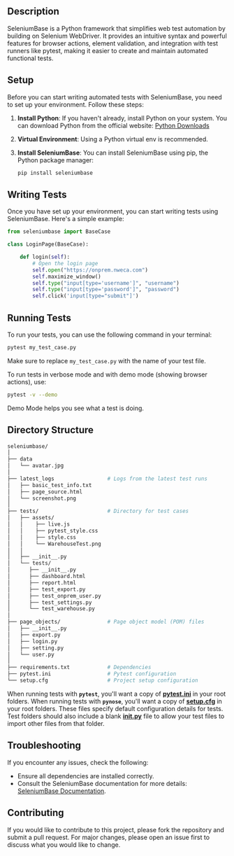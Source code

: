 ## Description
SeleniumBase is a Python framework that simplifies web test automation by building on Selenium WebDriver. It provides an intuitive syntax and powerful features for browser actions, element validation, and integration with test runners like pytest, making it easier to create and maintain automated functional tests.

## Setup
Before you can start writing automated tests with SeleniumBase, you need to set up your environment. Follow these steps:

1. **Install Python**: If you haven\'t already, install Python on your system. You can download Python from the official website: [Python Downloads](https://www.python.org/downloads/)

2. **Virtual Environment**: Using a Python virtual env is recommended.

3. **Install SeleniumBase**: You can install SeleniumBase using pip, the Python package manager:
    ```sh
    pip install seleniumbase
    ```

## Writing Tests
Once you have set up your environment, you can start writing tests using SeleniumBase. Here's a simple example:

```python
from seleniumbase import BaseCase

class LoginPage(BaseCase):

    def login(self):
        # Open the login page
        self.open("https://onprem.nweca.com")
        self.maximize_window()
        self.type("input[type='username']", "username")
        self.type("input[type='password']", "password")
        self.click('input[type="submit"]')
```

## Running Tests
To run your tests, you can use the following command in your terminal:

```sh
pytest my_test_case.py
```

Make sure to replace `my_test_case.py` with the name of your test file.

To run tests in verbose mode and with demo mode (showing browser actions), use:


```sh
pytest -v --demo
```
Demo Mode helps you see what a test is doing.

## Directory Structure


```bash
seleniumbase/                        
│
├── data
│   └── avatar.jpg 
│
├── latest_logs                 # Logs from the latest test runs
│   ├── basic_test_info.txt 
│   ├── page_source.html  
│   └── screenshot.png 
│
├── tests/                      # Directory for test cases
│   ├── assets/
│   │    ├── live.js
│   │    ├── pytest_style.css 
│   │    ├── style.css 
│   │    └── WarehouseTest.png 
│   │
│   ├── __init__.py
│   └── tests/
│      ├── __init__.py
│      ├── dashboard.html  
│      ├── report.html  
│      ├── test_export.py 
│      ├── test_onprem_user.py
│      ├── test_settings.py
│      └── test_warehouse.py
│
├── page_objects/               # Page object model (POM) files
│   ├── __init__.py
│   ├── export.py  
│   ├── login.py
│   ├── setting.py
│   └── user.py
│
├── requirements.txt            # Dependencies
├── pytest.ini                  # Pytest configuration
└── setup.cfg                   # Project setup configuration
```
When running tests with **``pytest``**, you'll want a copy of **[pytest.ini](https://github.com/jmsdaq/seleniumbase-functional-testing/blob/main/pytest.ini)** in your root folders. When running tests with **``pynose``**, you'll want a copy of **[setup.cfg](https://github.com/jmsdaq/seleniumbase-functional-testing/blob/main/setup.cfg)** in your root folders. These files specify default configuration details for tests. Test folders should also include a blank **[__init__.py](https://github.com/jmsdaq/seleniumbase-functional-testing/blob/main/tests/__init__.py)** file to allow your test files to import other files from that folder.

## Troubleshooting
If you encounter any issues, check the following:
- Ensure all dependencies are installed correctly.
- Consult the SeleniumBase documentation for more details: [SeleniumBase Documentation](https://seleniumbase.io).

## Contributing
If you would like to contribute to this project, please fork the repository and submit a pull request. For major changes, please open an issue first to discuss what you would like to change.
